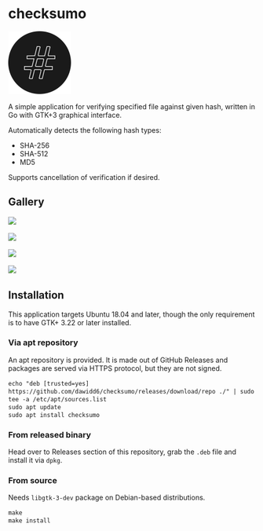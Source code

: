 # checksumo 

<img src="./data/com.github.dawidd6.checksumo.svg" width="128" alt="logo">

A simple application for verifying specified file against given hash, written in Go with GTK+3 graphical interface.

Automatically detects the following hash types:
- SHA-256
- SHA-512
- MD5

Supports cancellation of verification if desired.

## Gallery

![](data/screenshots/check1.png)

![](data/screenshots/check2.png)

![](data/screenshots/check3.png)

![](data/screenshots/check4.png)

## Installation

This application targets Ubuntu 18.04 and later, though the only requirement is to have GTK+ 3.22 or later installed.

### Via apt repository

An apt repository is provided. It is made out of GitHub Releases and packages are served via HTTPS protocol, but they are
not signed.

```shell script
echo "deb [trusted=yes] https://github.com/dawidd6/checksumo/releases/download/repo ./" | sudo tee -a /etc/apt/sources.list
sudo apt update
sudo apt install checksumo
```

### From released binary

Head over to Releases section of this repository, grab the `.deb` file and install it via `dpkg`.

### From source

Needs `libgtk-3-dev` package on Debian-based distributions.

```shell script
make
make install
```